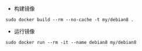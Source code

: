 - 构建镜像
```
sudo docker build --rm --no-cache -t my/debian8 .
```
- 运行镜像
```
sudo docker run --rm -it --name debian8 my/debian8
```

